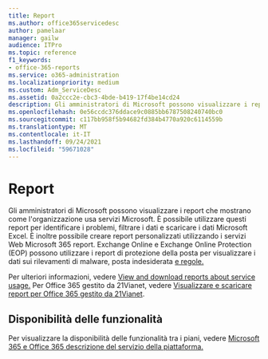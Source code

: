 ```yaml
---
title: Report
ms.author: office365servicedesc
author: pamelaar
manager: gailw
audience: ITPro
ms.topic: reference
f1_keywords:
- office-365-reports
ms.service: o365-administration
ms.localizationpriority: medium
ms.custom: Adm_ServiceDesc
ms.assetid: 0a2ccc2e-cbc3-4bde-b419-17f4be14cd24
description: Gli amministratori di Microsoft possono visualizzare i report che mostrano come l'organizzazione usa servizi Microsoft. È possibile utilizzare questi report per identificare i problemi, filtrare i dati e scaricare i dati Microsoft Excel. È inoltre possibile creare report personalizzati utilizzando i servizi Web Microsoft 365 report. Exchange Online e Exchange Online Protection (EOP) possono utilizzare i report di protezione della posta per visualizzare i dati relativi a malware, posta indesiderata e rilevamenti di regole.
ms.openlocfilehash: 0e56ccdc376ddace9c0885bb6787508240740bc0
ms.sourcegitcommit: c117bb958f5b94682fd384b4770a920c6114559b
ms.translationtype: MT
ms.contentlocale: it-IT
ms.lasthandoff: 09/24/2021
ms.locfileid: "59671028"
---
```

# <a name="reports"></a>Report

Gli amministratori di Microsoft possono visualizzare i report che mostrano come l'organizzazione usa servizi Microsoft. È possibile utilizzare questi report per identificare i problemi, filtrare i dati e scaricare i dati Microsoft Excel. È inoltre possibile creare report personalizzati utilizzando i servizi Web Microsoft 365 report. Exchange Online e Exchange Online Protection (EOP) possono utilizzare i report di protezione della posta per visualizzare i dati sui rilevamenti di malware, posta indesiderata [e regole.](/exchange/monitoring/use-mail-protection-reports)
  
Per ulteriori informazioni, vedere [View and download reports about service usage.](/microsoft-365/admin/activity-reports/activity-reports) Per Office 365 gestito da 21Vianet, vedere [Visualizzare e scaricare report per Office 365 gestito da 21Vianet](/microsoft-365/admin/activity-reports/activity-reports).
  
## <a name="feature-availability"></a>Disponibilità delle funzionalità

Per visualizzare la disponibilità delle funzionalità tra i piani, vedere [Microsoft 365 e Office 365 descrizione del servizio della piattaforma.](office-365-platform-service-description.md)
